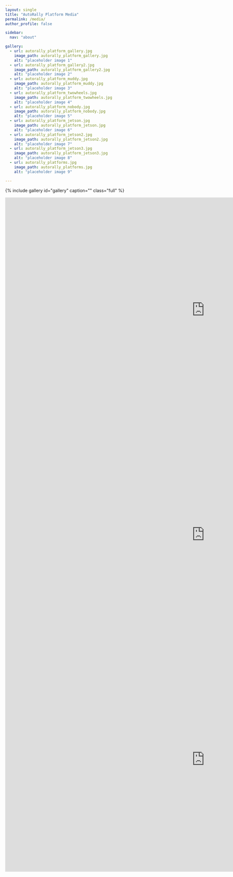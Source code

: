 ```yaml
---
layout: single
title: "AutoRally Platform Media"
permalink: /media/
author_profile: false

sidebar:
  nav: "about"

gallery:
  - url: autorally_platform_gallery.jpg
    image_path: autorally_platform_gallery.jpg
    alt: "placeholder image 1"
  - url: autorally_platform_gallery2.jpg
    image_path: autorally_platform_gallery2.jpg
    alt: "placeholder image 2"
  - url: autorally_platform_muddy.jpg
    image_path: autorally_platform_muddy.jpg
    alt: "placeholder image 3"
  - url: autorally_platform_twowheels.jpg
    image_path: autorally_platform_twowheels.jpg
    alt: "placeholder image 4"
  - url: autorally_platform_nobody.jpg
    image_path: autorally_platform_nobody.jpg
    alt: "placeholder image 5"
  - url: autorally_platform_jetson.jpg
    image_path: autorally_platform_jetson.jpg
    alt: "placeholder image 6"
  - url: autorally_platform_jetson2.jpg
    image_path: autorally_platform_jetson2.jpg
    alt: "placeholder image 7"
  - url: autorally_platform_jetson3.jpg
    image_path: autorally_platform_jetson3.jpg
    alt: "placeholder image 8"
  - url: autorally_platforms.jpg
    image_path: autorally_platforms.jpg
    alt: "placeholder image 9"

---
```


{% include gallery id="gallery" caption="" class="full" %}

<iframe width="1280" height="720" src="https://youtube.com/embed/1AR2-OHCxsQ" frameborder="0"></iframe>

<iframe width="1280" height="720" src="https://youtube.com/embed/T4ZB3RYSbrk" frameborder="0"></iframe>

<iframe width="1280" height="720" src="https://youtube.com/embed/FbcGs-XoiUw" frameborder="0"></iframe>

